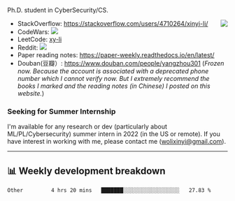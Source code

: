 Ph.D. student in CyberSecurity/CS.

<img align="right" src="https://github-readme-stats.vercel.app/api?username=li-xin-yi&count_private=true&show_icons=true&hide_title=true&theme=tokyonight" />

- StackOverflow: https://stackoverflow.com/users/4710264/xinyi-li/
- CodeWars: [![](https://www.codewars.com/users/xy-li/badges/micro)](https://www.codewars.com/users/xy-li/)
- LeetCode: [xy-li](https://leetcode.com/xy-li/)
- Reddit: [![](https://img.shields.io/reddit/user-karma/combined/xy-li?style=social)](https://www.reddit.com/user/xy-li/)
- Paper reading notes: https://paper-weekly.readthedocs.io/en/latest/
- Douban(豆瓣）: https://www.douban.com/people/yangzhou301  (*Frozen now. Because the account is associated with a deprecated phone number which I cannot verify now. But I extremely recommend the books I marked and the reading notes (in Chinese) I posted on this website.*)

### Seeking for Summer Internship

I'm available for any research or dev (particularly about ML/PL/Cybersecurity) summer intern in 2022 (in the US or remote). If you have interest in working with me, please contact me ([wolixinyi@gmail.com](mailto:wolixinyi@gmail.com)).

---

## 📊 Weekly development breakdown

<!--START_SECTION:waka-->

```text
Other         4 hrs 20 mins   ███████░░░░░░░░░░░░░░░░░░   27.83 %
```

<!--END_SECTION:waka-->
